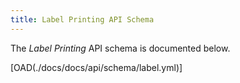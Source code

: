 ```yaml
---
title: Label Printing API Schema
---
```


The *Label Printing* API schema is documented below.

[OAD(./docs/docs/api/schema/label.yml)]
